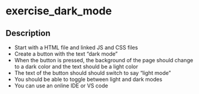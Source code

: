 # exercise_dark_mode

## Description

* Start with a HTML file and linked JS and CSS files
* Create a button with the text  “dark mode”
* When the button is pressed, the background of the page should change to a dark color and the text should be a light color 
* The text of the button should should switch to say “light mode”
* You should be able to toggle between light and dark modes 
* You can use an online IDE or VS code 
